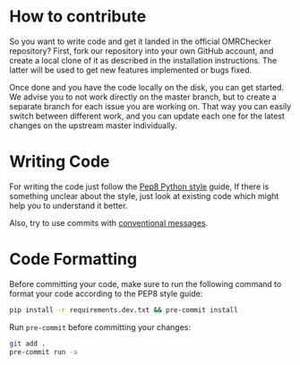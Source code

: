 # How to contribute
So you want to write code and get it landed in the official OMRChecker repository?
First, fork our repository into your own GitHub account, and create a local clone of it as described in the installation instructions.
The latter will be used to get new features implemented or bugs fixed.

Once done and you have the code locally on the disk, you can get started. We advise you to not work directly on the master branch,
but to create a separate branch for each issue you are working on. That way you can easily switch between different work,
and you can update each one for the latest changes on the upstream master individually.


# Writing Code
For writing the code just follow the [Pep8 Python style](https://peps.python.org/pep-0008/) guide, If there is something unclear about the style, just look at existing code which might help you to understand it better.

Also, try to use commits with [conventional messages](https://www.conventionalcommits.org/en/v1.0.0/#summary).


# Code Formatting
Before committing your code, make sure to run the following command to format your code according to the PEP8 style guide:
```.sh
pip install -r requirements.dev.txt && pre-commit install
```

Run `pre-commit` before committing your changes:
```.sh
git add .
pre-commit run -a
```
